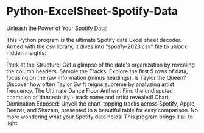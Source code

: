 # Python-ExcelSheet-Spotify-Data

Unleash the Power of Your Spotify Data!

This Python program is the ultimate Spotify data Excel sheet decoder. Armed with the csv library, it dives into "spotify-2023.csv" file to unlock hidden insights:

Peek at the Structure: Get a glimpse of the data's organization by revealing the column headers.
Sample the Tracks: Explore the first 5 rows of data, focusing on the raw information (minus headings).
Is Taylor the Queen? Discover how often Taylor Swift reigns supreme by analyzing artist frequency.
The Ultimate Dance Floor Anthem: Find the undisputed champion of danceability - track name and artist revealed!
Chart Domination Exposed: Unveil the chart-topping tracks across Spotify, Apple, Deezer, and Shazam, presented in a beautiful table for easy comparison.
No more wondering what your Spotify data holds! This program brings it all to light.
